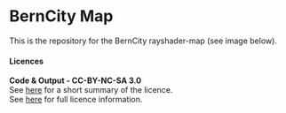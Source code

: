 # BernCity Map
This is the repository for the BernCity rayshader-map (see image below).

#### Licences
**Code & Output - CC-BY-NC-SA 3.0**  
See [here](https://creativecommons.org/licenses/by-nc-sa/3.0/de/) for a short summary of the licence.  
See [here](https://creativecommons.org/licenses/by-nc-sa/3.0/de/legalcode) for full licence information.
